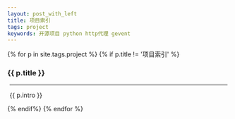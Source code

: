 ```yaml
---
layout: post_with_left
title: 项目索引
tags: project
keywords: 开源项目 python http代理 gevent
---
```


{% for p in site.tags.project %}
{% if p.title != '项目索引' %}
    <h3 id="{{ p.title }}">{{ p.title }}</h3>
<div class="uk-panel uk-panel-box" style="margin:5px"> 
    <hr/>
    <p >{{ p.intro }}</p>
</div>
{% endif%}
{% endfor %}
